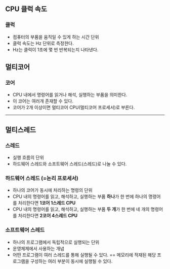 ## CPU 클럭 속도
### 클럭
- 컴퓨터의 부품을 움직일 수 있게 하는 시간 단위
- 클럭 속도는 Hz 단위로 측정한다.
- Hz는 클럭이 1초에 몇 번 반복되는지 나타낸다.

## 멀티코어
### 코어
- CPU 내에서 명령어를 읽거나 해석, 실행하는 부품을 의미한다.
- 이 코어는 여러개 존재할 수 있다.
- 코어가 2개 이상이면 멀티코어 CPU(멀티코어 프로세서)로 부른다.

---

## 멀티스레드
### 스레드
- 실행 흐름의 단위
- 하드웨어 스레드와 소프트웨어 스레드(스레드)로 나눌 수 있다.

### 하드웨어 스레드 (=논리 프로세서)
- 하나의 코어가 동시에 처리하는 명령의 단위
- CPU 내의 명령어를 읽고, 해석하고, 실행하는 부품 **하나**가 한 번에 하나의 명령어를 처리한다면 **1코어 1스레드 CPU**
- CPU 내의 명령어를 읽고, 해석하고, 실행하는 부품 **두 개**가 한 번에 네 개의 명령어를 처리한다면 **2코어 4스레드 CPU**

### 소프트웨어 스레드
- 하나의 프로그램에서 독립적으로 실행되는 단위
- 운영체제에서 사용하는 개념
- 어떤 프로그램이 여러 스레드를 통해 실행될 수 있다. == 메모리에 적재된 해당 프로그램을 구성하는 여러 부분이 동시에 실행될 수 있다.